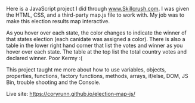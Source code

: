 Here is a JavaScript project I did through www.Skillcrush.com. I was given the HTML, CSS, and a third-party map.js file to work with. My job was to make this election results map interactive.

As you hover over each state, the color changes to indicate the winner of that states election (each canidate was assigned a color). There is also a table in the lower right hand corner that list the votes and winner as you hover over each state. The table at the top list the total country votes and declared winner. Poor Kermy :(

This project taught me more about how to use variables, objects, properties, functions, factory functions, methods, arrays, if/else, DOM, JS Bin, trouble shooting and the Console. 

Live site: https://coryrunn.github.io/election-map-js/
